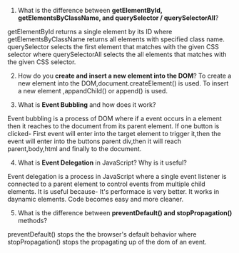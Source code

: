 1. What is the difference between **getElementById, getElementsByClassName, and querySelector / querySelectorAll**?

getElementById returns a single element by its ID where  getElementsByClassName returns all elements with specified class name.
querySelector selects the first element that matches with the given CSS selector where querySelectorAll selects the all elements
that matches with the given CSS selector.

2. How do you **create and insert a new element into the DOM**?
To create a new element into the DOM,document.createElement() is used.
To insert a new element ,appandChild() or append() is used.

3. What is **Event Bubbling** and how does it work?

Event bubbling is a process of DOM where if a event occurs in a element then it reaches to the document from its parent element.
If one button is clicked-
First event will enter into the target element to trigger it,then the event will enter into the buttons parent div,then it will reach parent,body,html and finally to the document.

4. What is **Event Delegation** in JavaScript? Why is it useful?

Event delegation is a process in JavaScript where a single event listener is 
connected to a parent element to control events from multiple child elements.
It is useful because-
It's performace is very better.
It works in daynamic elements.
Code becomes easy and more cleaner.


5. What is the difference between **preventDefault() and stopPropagation()** methods?

preventDefault() stops the the browser's default behavior where stopPropagation() stops the propagating up of the dom of an event.


